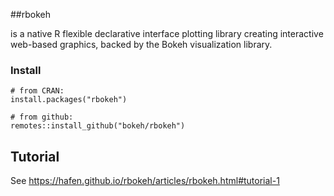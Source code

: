##rbokeh

is a native R flexible declarative interface plotting library  creating interactive web-based graphics, backed by the Bokeh visualization library.

### Install

```
# from CRAN:
install.packages("rbokeh")

# from github:
remotes::install_github("bokeh/rbokeh")
```

## Tutorial

See https://hafen.github.io/rbokeh/articles/rbokeh.html#tutorial-1